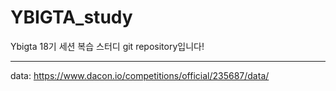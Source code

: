 # YBIGTA_study
Ybigta 18기 세션 복습 스터디 git repository입니다!
<hr>

data: https://www.dacon.io/competitions/official/235687/data/
